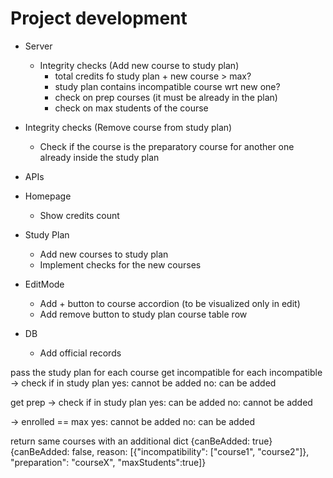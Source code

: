 # Project development





- Server
  - Integrity checks (Add new course to study plan)
    - total credits fo study plan + new course > max?
    - study plan contains incompatible course wrt new one?
    - check on prep courses (it must be already in the plan)
    - check on max students of the course 

 - Integrity checks (Remove course from study plan)
   - Check if the course is the preparatory course for another one already inside the study plan
  

- APIs
  
- Homepage
  - Show credits count

- Study Plan
  - Add new courses to study plan
  - Implement checks for the new courses

- EditMode
  - Add + button to course accordion (to be visualized only in edit)
  - Add remove button to study plan course table row


- DB
  - Add official records








pass the study plan
for each course
  get incompatible 
    for each incompatible
      -> check if in study plan
        yes: cannot be added
        no: can be added
  
  get prep
    -> check if in study plan
      yes: can be added
      no: cannot be added

  -> enrolled == max
    yes: cannot be added
    no: can be added


return same courses with an additional dict
{canBeAdded: true}
{canBeAdded: false, reason: [{"incompatibility": ["course1", "course2"]}, "preparation": "courseX", "maxStudents":true]}
  
